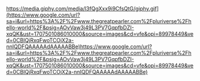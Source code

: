 https://media.giphy.com/media/l3fQgXxx9i9CfsQtG/giphy.gif](https://www.google.com/url?sa=i&url=https%3A%2F%2Fwww.thegreatpearler.com%2Fpluriverse%2Fhello-world%2F&psig=AOvVaw3j49L3PV7GqpfbDZI-xqQK&ust=1707501086010000&source=images&cd=vfe&opi=89978449&ved=0CBIQjRxqFwoTCOjX2a-nnIQDFQAAAAAdAAAAABBe)https://www.google.com/url?sa=i&url=https%3A%2F%2Fwww.thegreatpearler.com%2Fpluriverse%2Fhello-world%2F&psig=AOvVaw3j49L3PV7GqpfbDZI-xqQK&ust=1707501086010000&source=images&cd=vfe&opi=89978449&ved=0CBIQjRxqFwoTCOjX2a-nnIQDFQAAAAAdAAAAABBe)
